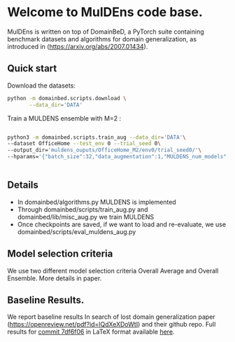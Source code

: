 # Welcome to MulDEns code base.

MulDEns is written on top of DomainBeD, a PyTorch suite containing benchmark datasets and algorithms for domain generalization, as introduced in (https://arxiv.org/abs/2007.01434).



## Quick start

Download the datasets:

```sh
python -m domainbed.scripts.download \
       --data_dir='DATA'
```

Train a MULDENS ensemble with M=2 :

```sh

python3 -m domainbed.scripts.train_aug --data_dir='DATA'\
--dataset OfficeHome --test_env 0 --trial_seed 0\
--output_dir='muldens_ouputs/OfficeHome_M2/env0/trial_seed0/'\
--hparams='{"batch_size":32,"data_augmentation":1,"MULDENS_num_models":2}' 
    
```

## Details
* In domainbed/algorithms.py MULDENS is implemented
* Through domainbed/scripts/train_aug.py and domainbed/lib/misc_aug.py we train MULDENS
* Once checkpoints are saved, if we want to load and re-evaluate, we use domainbed/scripts/eval_muldens_aug.py

## Model selection criteria

We use two different model selection criteria Overall Average and Overall Ensemble. More details in paper.


## Baseline Results.
We report baseline results In search of lost domain generalization paper (https://openreview.net/pdf?id=lQdXeXDoWtI) and their github repo.
Full results for [commit 7df6f06](https://github.com/facebookresearch/DomainBed/tree/7df6f06a6f9062284812a3f174c306218932c5e4) in LaTeX format available [here](domainbed/results/2020_10_06_7df6f06/results.tex).


